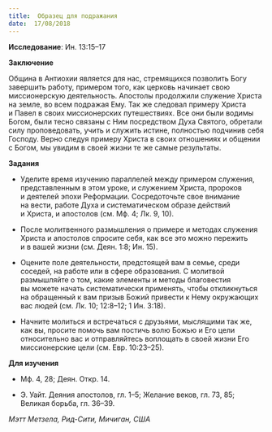```yaml
---
title:  Образец для подражания
date:  17/08/2018
---
```


**Исследование**: Ин. 13:15–17

**Заключение**

Община в Антиохии является для нас, стремящихся позволить Богу завершить работу, примером того, как церковь начинает свою миссионерскую деятельность. Апостолы продолжили служение Христа на земле, во всем подражая Ему. Так же следовал примеру Христа и Павел в своих миссионерских путешествиях. Все они были водимы Богом, были тесно связаны с Ним посредством Духа Святого, обретали силу проповедовать, учить и служить истине, полностью подчинив себя Господу. Верно следуя примеру Христа в своих отношениях и общении с Богом, мы увидим в своей жизни те же самые результаты.

**Задания**

- Уделите время изучению параллелей между примером служения, представленным в этом уроке, и служением Христа, пророков и деятелей эпохи Реформации. Сосредоточьте свое внимание на вести, работе Духа и систематическом образе действий и Христа, и апостолов (см. Мф. 4; Лк. 9, 10).

- После молитвенного размышления о примере и методах служения Христа и апостолов спросите себя, как все это можно пережить и в вашей жизни (см. Деян. 1:8; Ин. 15).

- Оцените поле деятельности, предстоящей вам в семье, среди соседей, на работе или в сфере образования. С молитвой размышляйте о том, какие элементы и методы благовестия вы можете начать систематически применять, чтобы откликнуться на обращенный к вам призыв Божий привести к Нему окружающих вас людей (см. Лк. 10; 12:8–12; 1 Ин. 3:18).

- Начните молиться и встречаться с друзьями, мыслящими так же, как вы, просите помочь вам постичь волю Божью и Его цели относительно вас и отправляйтесь воплощать в своей жизни Его миссионерские цели (см. Евр. 10:23–25).

**Для изучения**

- Мф. 4, 28; Деян. Откр. 14.

- Э. Уайт. Деяния апостолов, гл. 1–5; Желание веков, гл. 73, 85; Великая борьба, гл. 36–39.

_Мэтт Метзела, Рид-Сити, Мичиган, США_